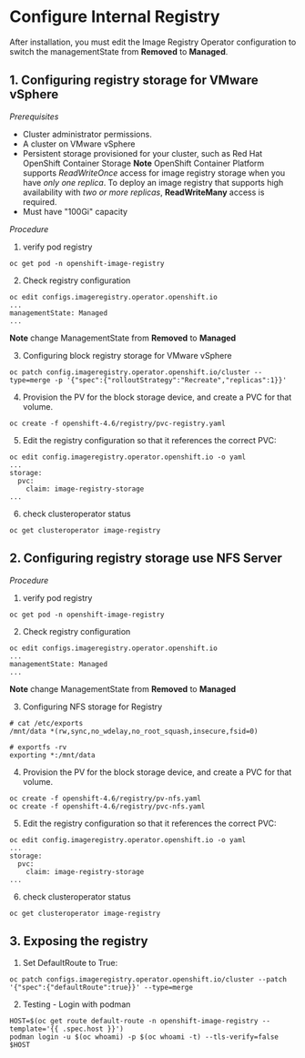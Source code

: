 # Configure Internal Registry 

After installation, you must edit the Image Registry Operator configuration to switch the managementState from **Removed** to **Managed**.

## 1. Configuring registry storage for VMware vSphere
*Prerequisites*
- Cluster administrator permissions.
- A cluster on VMware vSphere
- Persistent storage provisioned for your cluster, such as Red Hat OpenShift Container Storage
**Note**
OpenShift Container Platform supports *ReadWriteOnce* access for image registry storage when you have *only one replica*. To deploy an image registry that supports high availability with *two or more replicas*, **ReadWriteMany** access is required.
- Must have "100Gi" capacity

*Procedure*
1. verify pod registry
```
oc get pod -n openshift-image-registry
```
2. Check registry configuration
```
oc edit configs.imageregistry.operator.openshift.io
...
managementState: Managed
...
```
**Note**
change ManagementState from **Removed** to **Managed**

3. Configuring block registry storage for VMware vSphere
```
oc patch config.imageregistry.operator.openshift.io/cluster --type=merge -p '{"spec":{"rolloutStrategy":"Recreate","replicas":1}}'
```
4. Provision the PV for the block storage device, and create a PVC for that volume.
```
oc create -f openshift-4.6/registry/pvc-registry.yaml
```
5. Edit the registry configuration so that it references the correct PVC:
```
oc edit config.imageregistry.operator.openshift.io -o yaml
...
storage:
  pvc:
    claim: image-registry-storage
...
```

6. check clusteroperator status
```
oc get clusteroperator image-registry
```

## 2. Configuring registry storage use NFS Server
*Procedure*
1. verify pod registry
```
oc get pod -n openshift-image-registry
```
2. Check registry configuration
```
oc edit configs.imageregistry.operator.openshift.io
...
managementState: Managed
...
```
**Note**
change ManagementState from **Removed** to **Managed**

3. Configuring NFS storage for Registry
```
# cat /etc/exports
/mnt/data *(rw,sync,no_wdelay,no_root_squash,insecure,fsid=0)

# exportfs -rv
exporting *:/mnt/data
```

4. Provision the PV for the block storage device, and create a PVC for that volume.
```
oc create -f openshift-4.6/registry/pv-nfs.yaml
oc create -f openshift-4.6/registry/pvc-nfs.yaml
```

5. Edit the registry configuration so that it references the correct PVC:
```
oc edit config.imageregistry.operator.openshift.io -o yaml
...
storage:
  pvc:
    claim: image-registry-storage
...
```

6. check clusteroperator status
```
oc get clusteroperator image-registry
```

## 3. Exposing the registry
1. Set DefaultRoute to True:
```
oc patch configs.imageregistry.operator.openshift.io/cluster --patch '{"spec":{"defaultRoute":true}}' --type=merge
```

2. Testing - Login with podman
```
HOST=$(oc get route default-route -n openshift-image-registry --template='{{ .spec.host }}')
podman login -u $(oc whoami) -p $(oc whoami -t) --tls-verify=false $HOST 
```



